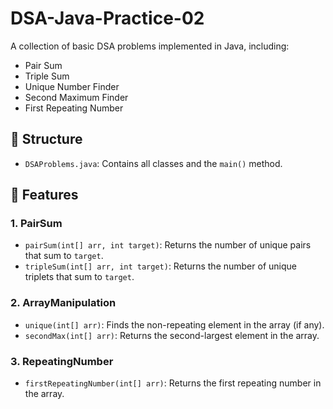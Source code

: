 # DSA-Java-Practice-02

A collection of basic DSA problems implemented in Java, including:

- Pair Sum
- Triple Sum
- Unique Number Finder
- Second Maximum Finder
- First Repeating Number

## 📁 Structure

- `DSAProblems.java`: Contains all classes and the `main()` method.

## 📌 Features

### 1. PairSum
- `pairSum(int[] arr, int target)`: Returns the number of unique pairs that sum to `target`.
- `tripleSum(int[] arr, int target)`: Returns the number of unique triplets that sum to `target`.

### 2. ArrayManipulation
- `unique(int[] arr)`: Finds the non-repeating element in the array (if any).
- `secondMax(int[] arr)`: Returns the second-largest element in the array.

### 3. RepeatingNumber
- `firstRepeatingNumber(int[] arr)`: Returns the first repeating number in the array.


